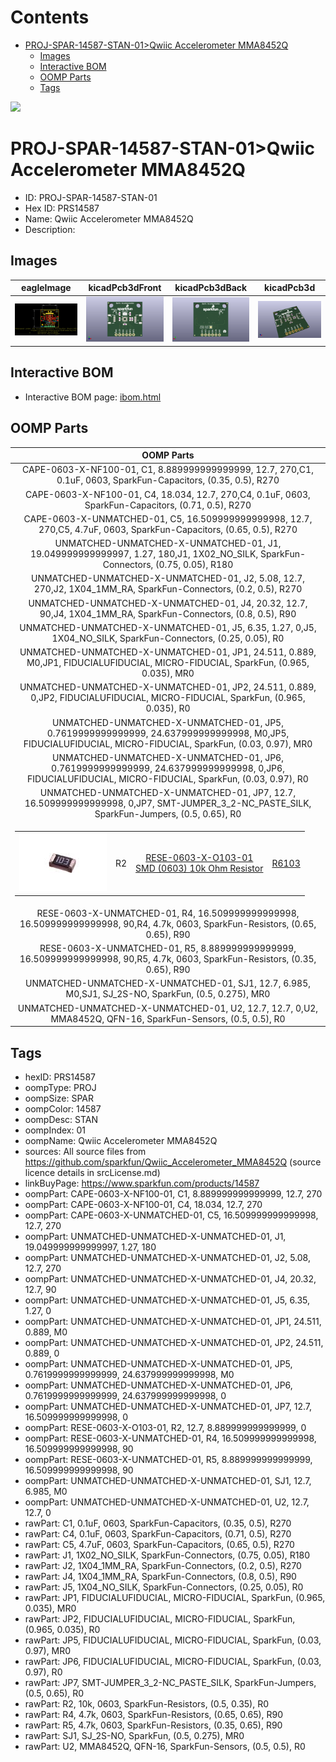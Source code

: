 



Contents
========

* [PROJ-SPAR-14587-STAN-01>Qwiic Accelerometer MMA8452Q](#proj-spar-14587-stan-01qwiic-accelerometer-mma8452q)
	* [Images](#images)
	* [Interactive BOM](#interactive-bom)
	* [OOMP Parts](#oomp-parts)
	* [Tags](#tags)
  
![][im]
# PROJ-SPAR-14587-STAN-01>Qwiic Accelerometer MMA8452Q

- ID: PROJ-SPAR-14587-STAN-01
- Hex ID: PRS14587
- Name: Qwiic Accelerometer MMA8452Q
- Description: 

## Images
  
  

|eagleImage|kicadPcb3dFront|kicadPcb3dBack|kicadPcb3d|
| :---: | :---: | :---: | :---: |
|[![eagleImage](eagleImage_140.png)](eagleImage_600.png)|[![kicadPcb3dFront](kicadPcb3dFront_140.png)](kicadPcb3dFront_600.png)|[![kicadPcb3dBack](kicadPcb3dBack_140.png)](kicadPcb3dBack_600.png)|[![kicadPcb3d](kicadPcb3d_140.png)](kicadPcb3d_600.png)|

## Interactive BOM

- Interactive BOM page: [ibom.html](kicad/bom/ibom.html)

## OOMP Parts
  

|OOMP Parts|
| :---: |
|CAPE-0603-X-NF100-01, C1, 8.889999999999999, 12.7, 270,C1, 0.1uF, 0603, SparkFun-Capacitors, (0.35, 0.5), R270|
|CAPE-0603-X-NF100-01, C4, 18.034, 12.7, 270,C4, 0.1uF, 0603, SparkFun-Capacitors, (0.71, 0.5), R270|
|CAPE-0603-X-UNMATCHED-01, C5, 16.509999999999998, 12.7, 270,C5, 4.7uF, 0603, SparkFun-Capacitors, (0.65, 0.5), R270|
|UNMATCHED-UNMATCHED-X-UNMATCHED-01, J1, 19.049999999999997, 1.27, 180,J1, 1X02_NO_SILK, SparkFun-Connectors, (0.75, 0.05), R180|
|UNMATCHED-UNMATCHED-X-UNMATCHED-01, J2, 5.08, 12.7, 270,J2, 1X04_1MM_RA, SparkFun-Connectors, (0.2, 0.5), R270|
|UNMATCHED-UNMATCHED-X-UNMATCHED-01, J4, 20.32, 12.7, 90,J4, 1X04_1MM_RA, SparkFun-Connectors, (0.8, 0.5), R90|
|UNMATCHED-UNMATCHED-X-UNMATCHED-01, J5, 6.35, 1.27, 0,J5, 1X04_NO_SILK, SparkFun-Connectors, (0.25, 0.05), R0|
|UNMATCHED-UNMATCHED-X-UNMATCHED-01, JP1, 24.511, 0.889, M0,JP1, FIDUCIALUFIDUCIAL, MICRO-FIDUCIAL, SparkFun, (0.965, 0.035), MR0|
|UNMATCHED-UNMATCHED-X-UNMATCHED-01, JP2, 24.511, 0.889, 0,JP2, FIDUCIALUFIDUCIAL, MICRO-FIDUCIAL, SparkFun, (0.965, 0.035), R0|
|UNMATCHED-UNMATCHED-X-UNMATCHED-01, JP5, 0.7619999999999999, 24.637999999999998, M0,JP5, FIDUCIALUFIDUCIAL, MICRO-FIDUCIAL, SparkFun, (0.03, 0.97), MR0|
|UNMATCHED-UNMATCHED-X-UNMATCHED-01, JP6, 0.7619999999999999, 24.637999999999998, 0,JP6, FIDUCIALUFIDUCIAL, MICRO-FIDUCIAL, SparkFun, (0.03, 0.97), R0|
|UNMATCHED-UNMATCHED-X-UNMATCHED-01, JP7, 12.7, 16.509999999999998, 0,JP7, SMT-JUMPER_3_2-NC_PASTE_SILK, SparkFun-Jumpers, (0.5, 0.65), R0|
|<table><tr><td>![RESE-0603-X-O103-01](https://raw.githubusercontent.com/oomlout/oomlout_OOMP_parts/main/RESE-0603-X-O103-01/image_140.jpg)</td><td> R2</td><td>[RESE-0603-X-O103-01<br>SMD (0603) 10k Ohm Resistor](https://github.com/oomlout/oomlout_OOMP_parts/tree/main/RESE-0603-X-O103-01/)</td><td>[R6103](https://github.com/oomlout/oomlout_OOMP_parts/tree/main/RESE-0603-X-O103-01/)</td></tr></table>|
|RESE-0603-X-UNMATCHED-01, R4, 16.509999999999998, 16.509999999999998, 90,R4, 4.7k, 0603, SparkFun-Resistors, (0.65, 0.65), R90|
|RESE-0603-X-UNMATCHED-01, R5, 8.889999999999999, 16.509999999999998, 90,R5, 4.7k, 0603, SparkFun-Resistors, (0.35, 0.65), R90|
|UNMATCHED-UNMATCHED-X-UNMATCHED-01, SJ1, 12.7, 6.985, M0,SJ1, SJ_2S-NO, SparkFun, (0.5, 0.275), MR0|
|UNMATCHED-UNMATCHED-X-UNMATCHED-01, U2, 12.7, 12.7, 0,U2, MMA8452Q, QFN-16, SparkFun-Sensors, (0.5, 0.5), R0|

## Tags

- hexID: PRS14587
- oompType: PROJ
- oompSize: SPAR
- oompColor: 14587
- oompDesc: STAN
- oompIndex: 01
- oompName: Qwiic Accelerometer MMA8452Q
- sources: All source files from https://github.com/sparkfun/Qwiic_Accelerometer_MMA8452Q (source licence details in srcLicense.md)
- linkBuyPage: https://www.sparkfun.com/products/14587
- oompPart: CAPE-0603-X-NF100-01, C1, 8.889999999999999, 12.7, 270
- oompPart: CAPE-0603-X-NF100-01, C4, 18.034, 12.7, 270
- oompPart: CAPE-0603-X-UNMATCHED-01, C5, 16.509999999999998, 12.7, 270
- oompPart: UNMATCHED-UNMATCHED-X-UNMATCHED-01, J1, 19.049999999999997, 1.27, 180
- oompPart: UNMATCHED-UNMATCHED-X-UNMATCHED-01, J2, 5.08, 12.7, 270
- oompPart: UNMATCHED-UNMATCHED-X-UNMATCHED-01, J4, 20.32, 12.7, 90
- oompPart: UNMATCHED-UNMATCHED-X-UNMATCHED-01, J5, 6.35, 1.27, 0
- oompPart: UNMATCHED-UNMATCHED-X-UNMATCHED-01, JP1, 24.511, 0.889, M0
- oompPart: UNMATCHED-UNMATCHED-X-UNMATCHED-01, JP2, 24.511, 0.889, 0
- oompPart: UNMATCHED-UNMATCHED-X-UNMATCHED-01, JP5, 0.7619999999999999, 24.637999999999998, M0
- oompPart: UNMATCHED-UNMATCHED-X-UNMATCHED-01, JP6, 0.7619999999999999, 24.637999999999998, 0
- oompPart: UNMATCHED-UNMATCHED-X-UNMATCHED-01, JP7, 12.7, 16.509999999999998, 0
- oompPart: RESE-0603-X-O103-01, R2, 12.7, 8.889999999999999, 0
- oompPart: RESE-0603-X-UNMATCHED-01, R4, 16.509999999999998, 16.509999999999998, 90
- oompPart: RESE-0603-X-UNMATCHED-01, R5, 8.889999999999999, 16.509999999999998, 90
- oompPart: UNMATCHED-UNMATCHED-X-UNMATCHED-01, SJ1, 12.7, 6.985, M0
- oompPart: UNMATCHED-UNMATCHED-X-UNMATCHED-01, U2, 12.7, 12.7, 0
- rawPart: C1, 0.1uF, 0603, SparkFun-Capacitors, (0.35, 0.5), R270
- rawPart: C4, 0.1uF, 0603, SparkFun-Capacitors, (0.71, 0.5), R270
- rawPart: C5, 4.7uF, 0603, SparkFun-Capacitors, (0.65, 0.5), R270
- rawPart: J1, 1X02_NO_SILK, SparkFun-Connectors, (0.75, 0.05), R180
- rawPart: J2, 1X04_1MM_RA, SparkFun-Connectors, (0.2, 0.5), R270
- rawPart: J4, 1X04_1MM_RA, SparkFun-Connectors, (0.8, 0.5), R90
- rawPart: J5, 1X04_NO_SILK, SparkFun-Connectors, (0.25, 0.05), R0
- rawPart: JP1, FIDUCIALUFIDUCIAL, MICRO-FIDUCIAL, SparkFun, (0.965, 0.035), MR0
- rawPart: JP2, FIDUCIALUFIDUCIAL, MICRO-FIDUCIAL, SparkFun, (0.965, 0.035), R0
- rawPart: JP5, FIDUCIALUFIDUCIAL, MICRO-FIDUCIAL, SparkFun, (0.03, 0.97), MR0
- rawPart: JP6, FIDUCIALUFIDUCIAL, MICRO-FIDUCIAL, SparkFun, (0.03, 0.97), R0
- rawPart: JP7, SMT-JUMPER_3_2-NC_PASTE_SILK, SparkFun-Jumpers, (0.5, 0.65), R0
- rawPart: R2, 10k, 0603, SparkFun-Resistors, (0.5, 0.35), R0
- rawPart: R4, 4.7k, 0603, SparkFun-Resistors, (0.65, 0.65), R90
- rawPart: R5, 4.7k, 0603, SparkFun-Resistors, (0.35, 0.65), R90
- rawPart: SJ1, SJ_2S-NO, SparkFun, (0.5, 0.275), MR0
- rawPart: U2, MMA8452Q, QFN-16, SparkFun-Sensors, (0.5, 0.5), R0



[im]: kicadPcb3d_450.png
